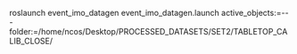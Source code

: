 
roslaunch event_imo_datagen event_imo_datagen.launch active_objects:=--- folder:=/home/ncos/Desktop/PROCESSED_DATASETS/SET2/TABLETOP_CALIB_CLOSE/
